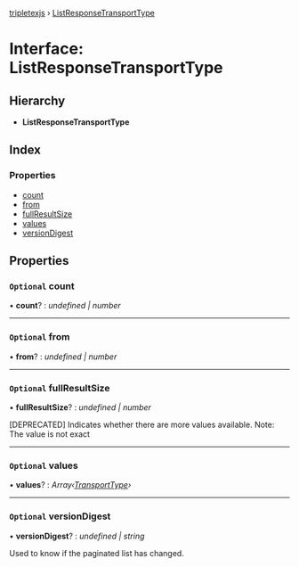 [tripletexjs](../README.md) › [ListResponseTransportType](listresponsetransporttype.md)

# Interface: ListResponseTransportType

## Hierarchy

* **ListResponseTransportType**

## Index

### Properties

* [count](listresponsetransporttype.md#optional-count)
* [from](listresponsetransporttype.md#optional-from)
* [fullResultSize](listresponsetransporttype.md#optional-fullresultsize)
* [values](listresponsetransporttype.md#optional-values)
* [versionDigest](listresponsetransporttype.md#optional-versiondigest)

## Properties

### `Optional` count

• **count**? : *undefined | number*

___

### `Optional` from

• **from**? : *undefined | number*

___

### `Optional` fullResultSize

• **fullResultSize**? : *undefined | number*

[DEPRECATED] Indicates whether there are more values available. Note: The value is not exact

___

### `Optional` values

• **values**? : *Array‹[TransportType](transporttype.md)›*

___

### `Optional` versionDigest

• **versionDigest**? : *undefined | string*

Used to know if the paginated list has changed.
